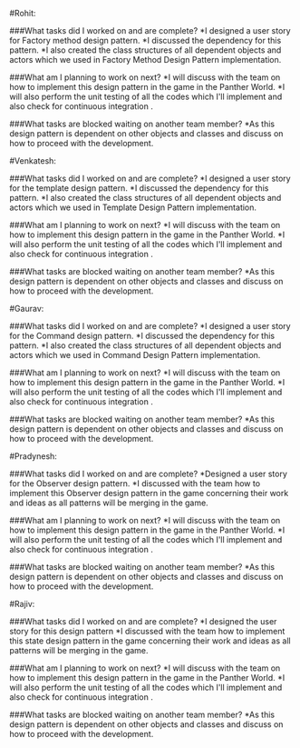 #Rohit:

###What tasks did I worked on and are complete?
*I designed a user story for Factory method design pattern.
*I discussed the dependency for this pattern.
*I also created the class structures of  all dependent objects and actors which we used in Factory Method Design Pattern implementation.



###What am I planning to work on next? 
*I will discuss with the team on how to implement this design pattern in the game in the Panther World.
*I will also perform the unit testing of all the codes which I'll implement and also check for continuous integration .


###What tasks are blocked waiting on another team member?
*As this design pattern is dependent on other objects and classes and discuss on how to proceed with the development.



#Venkatesh:

###What tasks did I worked on and are complete?
*I designed a user story for the template design pattern. 
*I discussed the dependency for this pattern.
*I also created the class structures of  all dependent objects and actors which we used in Template Design Pattern implementation.


###What am I planning to work on next?
*I will discuss with the team on how to implement this design pattern in the game in the Panther World.
*I will also perform the unit testing of all the codes which I'll implement and also check for continuous integration .

###What tasks are blocked waiting on another team member?
*As this design pattern is dependent on other objects and classes and discuss on how to proceed with the development.


#Gaurav:

###What tasks did I worked on and are complete?
*I designed a user story for the Command design pattern. 
*I discussed the dependency for this pattern.
*I also created the class structures of  all dependent objects and actors which we used in Command Design Pattern implementation.

###What am I planning to work on next?
*I will discuss with the team on how to implement this design pattern in the game in the Panther World.
*I will also perform the unit testing of all the codes which I'll implement and also check for continuous integration .


###What tasks are blocked waiting on another team member?
*As this design pattern is dependent on other objects and classes and discuss on how to proceed with the development.



#Pradynesh:

###What tasks did I worked on and are complete?
*Designed a user story for the Observer design pattern.
*I discussed with the team how to implement this Observer design pattern in the game concerning their work and ideas as all patterns will be merging in the game.


###What am I planning to work on next?
*I will discuss with the team on how to implement this design pattern in the game in the Panther World.
*I will also perform the unit testing of all the codes which I'll implement and also check for continuous integration .


###What tasks are blocked waiting on another team member?
*As this design pattern is dependent on other objects and classes and discuss on how to proceed with the development.

#Rajiv:

###What tasks did I worked on and are complete?
*I designed the user story for this design pattern 
*I discussed with the team how to implement this state design pattern in the game concerning their work and ideas as all patterns will be merging in the game.


###What am I planning to work on next?
*I will discuss with the team on how to implement this design pattern in the game in the Panther World.
*I will also perform the unit testing of all the codes which I'll implement and also check for continuous integration .


###What tasks are blocked waiting on another team member?
*As this design pattern is dependent on other objects and classes and discuss on how to proceed with the development.


